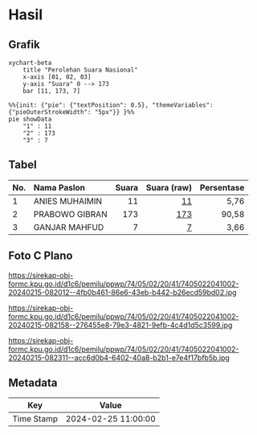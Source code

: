# Hasil

## Grafik

```mermaid
xychart-beta
    title "Perolehan Suara Nasional"
    x-axis [01, 02, 03]
    y-axis "Suara" 0 --> 173
    bar [11, 173, 7]
```

```mermaid
%%{init: {"pie": {"textPosition": 0.5}, "themeVariables": {"pieOuterStrokeWidth": "5px"}} }%%
pie showData
    "1" : 11
    "2" : 173
    "3" : 7
```

## Tabel

| No. | Nama Paslon    | Suara | Suara (raw) | Persentase |
|:--- |:-------------- | -----:| -----------:| ----------:|
| 1   | ANIES MUHAIMIN | 11    | [11][p-1]   | 5,76       |
| 2   | PRABOWO GIBRAN | 173   | [173][p-2]  | 90,58      |
| 3   | GANJAR MAHFUD  | 7     | [7][p-3]    | 3,66       |


[p-1]: https://github.com/gigit-pemilu/pemilu-2024/blob/main/pilpres/hitung-suara/sub/74-sulawesi-tenggara/sub/05-konawe-selatan/sub/02-angata/sub/2041-boloso/sub/002-tps/sub/paslon-1.txt
[p-2]: https://github.com/gigit-pemilu/pemilu-2024/blob/main/pilpres/hitung-suara/sub/74-sulawesi-tenggara/sub/05-konawe-selatan/sub/02-angata/sub/2041-boloso/sub/002-tps/sub/paslon-2.txt
[p-3]: https://github.com/gigit-pemilu/pemilu-2024/blob/main/pilpres/hitung-suara/sub/74-sulawesi-tenggara/sub/05-konawe-selatan/sub/02-angata/sub/2041-boloso/sub/002-tps/sub/paslon-3.txt

## Foto C Plano

https://sirekap-obj-formc.kpu.go.id/d1c6/pemilu/ppwp/74/05/02/20/41/7405022041002-20240215-082012--4fb0b461-86e6-43eb-b442-b26ecd59bd02.jpg

https://sirekap-obj-formc.kpu.go.id/d1c6/pemilu/ppwp/74/05/02/20/41/7405022041002-20240215-082158--276455e8-79e3-4821-9efb-4c4d1d5c3599.jpg

https://sirekap-obj-formc.kpu.go.id/d1c6/pemilu/ppwp/74/05/02/20/41/7405022041002-20240215-082311--acc6d0b4-6402-40a8-b2b1-e7e4f17bfb5b.jpg


## Metadata

| Key        | Value               |
| ---------- | ------------------- |
| Time Stamp | 2024-02-25 11:00:00 |



